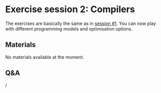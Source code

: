 # Exercise session 2: Compilers

The exercises are basically the same as in 
[session #1](extra_1_04_Exercises_1.md). You can now play with different
programming models and optimisation options.


## Materials

No materials available at the moment.

<!--
Temporary location of materials (for the lifetime of the training project):

-   See the exercise assignments in
    `/project/project_465001098/Slides/HPE/Exercises.pdf`

-   Exercise materials in 
    `/project/project_465001098/Exercises/HPE/day1/ProgrammingModels`.

    See `/project/project_465001098/Exercises/HPE/day1/ProgrammingModels/ProgrammingModelExamples_SLURM.pdf`

Temporary web-available materials:

-    Overview exercise assignments day 1 temporarily available on
     [this link](https://462000265.lumidata.eu/4day-20241028/files/LUMI-4day-20241028-1_Exercises_day1.pdf)

-    Exercise notes (ProgrammingModelExamples_SLURM.pdf) on
     [this link](https://462000265.lumidata.eu/4day-20241028/files/LUMI-4day-20241028-1_04a-ProgrammingModelExamples_SLURM.pdf).
-->

<!--
Archived materials on LUMI:

-   Exercise assignments in `/appl/local/training/4day-20241028/files/LUMI-4day-20241028-Exercises_HPE.pdf`

-   Exercises as bizp2-compressed tar file in
    `/appl/local/training/4day-20241028/files/LUMI-4day-20241028-Exercises_HPE.tar.bz2`

-   Exercises as uncompressed tar file in
    `/appl/local/training/4day-20241028/files/LUMI-4day-20241028-Exercises_HPE.tar`
-->


## Q&A

/
